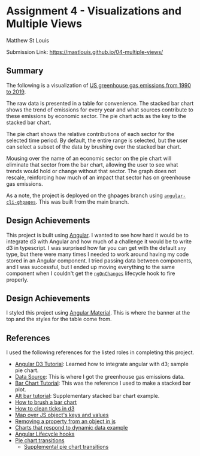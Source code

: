 Assignment 4 - Visualizations and Multiple Views  
===

Matthew St Louis

Submission Link: https://mastlouis.github.io/04-multiple-views/

## Summary
The following is a visualization of [US greenhouse gas emissions from 1990 to 2019](https://cfpub.epa.gov/ghgdata/inventoryexplorer/index.html).

The raw data is presented in a table for convenience.
The stacked bar chart shows the trend of emissions for every year and what
sources contribute to these emissions by economic sector. The pie chart acts
as the key to the stacked bar chart.

The pie chart shows the relative
contributions of each sector for the selected time period. By default, the
entire range is selected, but the user can select a subset of the data by
brushing over the stacked bar chart.

Mousing over the name of an economic sector on the pie chart will eliminate
that sector from the bar chart, allowing the user to see what trends would
hold or change without that sector. The graph does not rescale, reinforcing
how much of an impact that sector has on greenhouse gas emissions.

As a note, the project is deployed on the ghpages branch using [`angular-cli-ghpages`](https://www.npmjs.com/package/angular-cli-ghpages). This was built from the main branch.

## Design Achievements
This project is built using [Angular](https://angular.io/). I wanted to see how hard it would be to integrate d3 with Angular and how much of a challenge it would be to write d3 in typescript. I was surprised how far you can get with the default `any` type, but there were many times I needed to work around having my code stored in an Angular component. I tried passing data between components, and I was successful, but I ended up moving everything to the same component when I couldn't get the [`ngOnChanges`](https://angular.io/api/core/OnChanges) lifecycle hook to fire properly.

## Design Achievements
I styled this project using [Angular Material](https://material.angular.io/). This is where the banner at the top and the styles for the table come from.

## References
I used the following references for the listed roles in completing this project.

- [Angular D3 Tutorial](https://blog.logrocket.com/data-visualization-angular-d3/): Learned how to integrate angular with d3; sample pie chart.
- [Data Source](https://cfpub.epa.gov/ghgdata/inventoryexplorer/index.html): This is where I got the greenhouse gas emissions data.
- [Bar Chart Tutorial](https://www.d3-graph-gallery.com/graph/barplot_stacked_basicWide.html): This was the reference I used to make a stacked bar plot.
- [Alt bar tutorial](https://observablehq.com/@d3/stacked-bar-chart): Supplementary stacked bar chart example.
- [How to brush a bar chart](http://codexe.net/d3/d3-brush-zoom-bar-chart.html)
- [How to clean ticks in d3](https://stackoverflow.com/questions/38921226/show-every-other-tick-label-on-d3-time-axis)
- [Map over JS object's keys and values](https://stackoverflow.com/questions/62445521/typescript-map-over-objects-keys-and-values)
- [Removing a property from an object in js](https://www.w3schools.com/howto/howto_js_remove_property_object.asp)
- [Charts that respond to dynamic data example](https://medium.com/swlh/reactive-charts-in-angular-8-using-d3-4550bb0b4255)
- [Angular Lifecycle hooks](https://www.freecodecamp.org/news/angular-lifecycle-hooks/)
- [Pie chart transitions](https://dzone.com/articles/silky-smooth-piechart-transitions-with-react-and-d)
  - [Supplemental pie chart transitions](https://www.d3-graph-gallery.com/graph/pie_changeData.html)